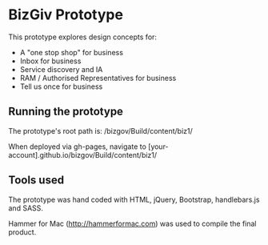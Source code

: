 # BizGiv Prototype

This prototype explores design concepts for:

* A "one stop shop" for business
* Inbox for business
* Service discovery and IA
* RAM / Authorised Representatives for business
* Tell us once for business

## Running the prototype

The prototype's root path is: /bizgov/Build/content/biz1/

When deployed via gh-pages, navigate to [your-account].github.io/bizgov/Build/content/biz1/

## Tools used

The prototype was hand coded with HTML, jQuery, Bootstrap, handlebars.js and SASS.

Hammer for Mac (http://hammerformac.com) was used to compile the final product.